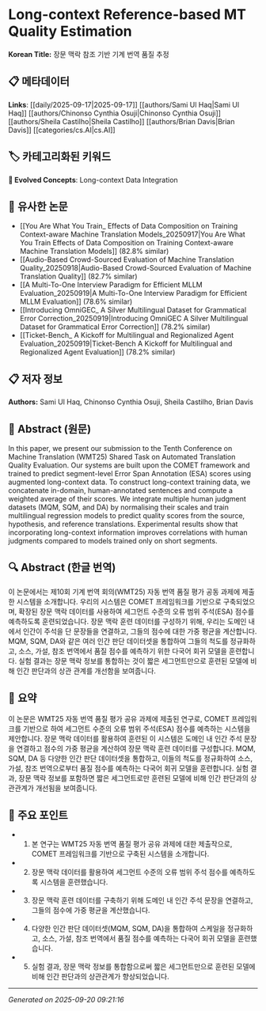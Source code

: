 # Long-context Reference-based MT Quality Estimation

**Korean Title:** 장문 맥락 참조 기반 기계 번역 품질 추정

## 📋 메타데이터

**Links**: [[daily/2025-09-17|2025-09-17]] [[authors/Sami Ul Haq|Sami Ul Haq]] [[authors/Chinonso Cynthia Osuji|Chinonso Cynthia Osuji]] [[authors/Sheila Castilho|Sheila Castilho]] [[authors/Brian Davis|Brian Davis]] [[categories/cs.AI|cs.AI]]

## 🏷️ 카테고리화된 키워드
**🚀 Evolved Concepts**: Long-context Data Integration

## 🔗 유사한 논문
- [[You Are What You Train_ Effects of Data Composition on Training Context-aware Machine Translation Models_20250917|You Are What You Train Effects of Data Composition on Training Context-aware Machine Translation Models]] (82.8% similar)
- [[Audio-Based Crowd-Sourced Evaluation of Machine Translation Quality_20250918|Audio-Based Crowd-Sourced Evaluation of Machine Translation Quality]] (82.7% similar)
- [[A Multi-To-One Interview Paradigm for Efficient MLLM Evaluation_20250919|A Multi-To-One Interview Paradigm for Efficient MLLM Evaluation]] (78.6% similar)
- [[Introducing OmniGEC_ A Silver Multilingual Dataset for Grammatical Error Correction_20250919|Introducing OmniGEC A Silver Multilingual Dataset for Grammatical Error Correction]] (78.2% similar)
- [[Ticket-Bench_ A Kickoff for Multilingual and Regionalized Agent Evaluation_20250919|Ticket-Bench A Kickoff for Multilingual and Regionalized Agent Evaluation]] (78.2% similar)

## 📋 저자 정보

**Authors:** Sami Ul Haq, Chinonso Cynthia Osuji, Sheila Castilho, Brian Davis

## 📄 Abstract (원문)

In this paper, we present our submission to the Tenth Conference on Machine
Translation (WMT25) Shared Task on Automated Translation Quality Evaluation.
  Our systems are built upon the COMET framework and trained to predict
segment-level Error Span Annotation (ESA) scores using augmented long-context
data.
  To construct long-context training data, we concatenate in-domain,
human-annotated sentences and compute a weighted average of their scores.
  We integrate multiple human judgment datasets (MQM, SQM, and DA) by
normalising their scales and train multilingual regression models to predict
quality scores from the source, hypothesis, and reference translations.
  Experimental results show that incorporating long-context information
improves correlations with human judgments compared to models trained only on
short segments.

## 🔍 Abstract (한글 번역)

이 논문에서는 제10회 기계 번역 회의(WMT25) 자동 번역 품질 평가 공동 과제에 제출한 시스템을 소개합니다. 우리의 시스템은 COMET 프레임워크를 기반으로 구축되었으며, 확장된 장문 맥락 데이터를 사용하여 세그먼트 수준의 오류 범위 주석(ESA) 점수를 예측하도록 훈련되었습니다. 장문 맥락 훈련 데이터를 구성하기 위해, 우리는 도메인 내에서 인간이 주석을 단 문장들을 연결하고, 그들의 점수에 대한 가중 평균을 계산합니다. MQM, SQM, DA와 같은 여러 인간 판단 데이터셋을 통합하여 그들의 척도를 정규화하고, 소스, 가설, 참조 번역에서 품질 점수를 예측하기 위한 다국어 회귀 모델을 훈련합니다. 실험 결과는 장문 맥락 정보를 통합하는 것이 짧은 세그먼트만으로 훈련된 모델에 비해 인간 판단과의 상관 관계를 개선함을 보여줍니다.

## 📝 요약

이 논문은 WMT25 자동 번역 품질 평가 공유 과제에 제출된 연구로, COMET 프레임워크를 기반으로 하여 세그먼트 수준의 오류 범위 주석(ESA) 점수를 예측하는 시스템을 제안합니다. 장문 맥락 데이터를 활용하여 훈련된 이 시스템은 도메인 내 인간 주석 문장을 연결하고 점수의 가중 평균을 계산하여 장문 맥락 훈련 데이터를 구성합니다. MQM, SQM, DA 등 다양한 인간 판단 데이터셋을 통합하고, 이들의 척도를 정규화하여 소스, 가설, 참조 번역으로부터 품질 점수를 예측하는 다국어 회귀 모델을 훈련합니다. 실험 결과, 장문 맥락 정보를 포함하면 짧은 세그먼트로만 훈련된 모델에 비해 인간 판단과의 상관관계가 개선됨을 보여줍니다.

## 🎯 주요 포인트

- 1. 본 연구는 WMT25 자동 번역 품질 평가 공유 과제에 대한 제출작으로, COMET 프레임워크를 기반으로 구축된 시스템을 소개합니다.

- 2. 장문 맥락 데이터를 활용하여 세그먼트 수준의 오류 범위 주석 점수를 예측하도록 시스템을 훈련했습니다.

- 3. 장문 맥락 훈련 데이터를 구축하기 위해 도메인 내 인간 주석 문장을 연결하고, 그들의 점수에 가중 평균을 계산했습니다.

- 4. 다양한 인간 판단 데이터셋(MQM, SQM, DA)을 통합하여 스케일을 정규화하고, 소스, 가설, 참조 번역에서 품질 점수를 예측하는 다국어 회귀 모델을 훈련했습니다.

- 5. 실험 결과, 장문 맥락 정보를 통합함으로써 짧은 세그먼트만으로 훈련된 모델에 비해 인간 판단과의 상관관계가 향상되었습니다.

---

*Generated on 2025-09-20 09:21:16*